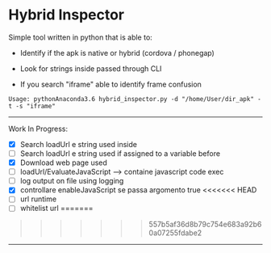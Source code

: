 # Hybrid Inspector

Simple tool written in python that is able to:
- Identify if the apk is native or hybrid (cordova / phonegap)

- Look for strings inside passed through CLI

- If you search "iframe" able to identify frame confusion

```
Usage: pythonAnaconda3.6 hybrid_inspector.py -d "/home/User/dir_apk" -t -s "iframe"
```
___
Work In Progress:
- [x] Search loadUrl e string used inside
- [ ] Search loadUrl e string used if assigned to a variable before
- [x] Download web page used 
- [ ] loadUrl/EvaluateJavaScript --> containe javascript code exec
- [ ] log output on file using logging
- [x] controllare enableJavaScript se passa argomento true
<<<<<<< HEAD
- [ ] url runtime
- [ ] whitelist url
=======
>>>>>>> 557b5af36d8b79c754e683a92b60a07255fdabe2
___
